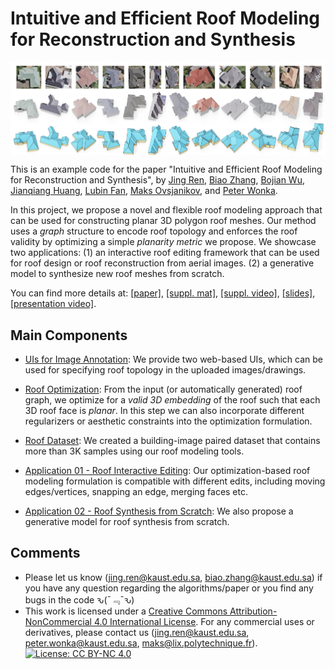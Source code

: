 # Intuitive and Efficient Roof Modeling for Reconstruction and Synthesis
<p>
<img align="center"  src="./figs/teaser.png" width="1000">
</p>

This is an example code for the paper "Intuitive and Efficient Roof Modeling for Reconstruction and Synthesis",
by [Jing Ren](https://ren-jing.com/), [Biao Zhang](http://1zb.github.io/), [Bojian Wu](https://bojianwu.github.io/), 
[Jianqiang Huang](https://scholar.google.com.hk/citations?user=UqAybqgAAAAJ&hl=en),
[Lubin Fan](https://lubinfan.github.io/index.html),
[Maks Ovsjanikov](http://www.lix.polytechnique.fr/~maks/),
and [Peter Wonka](http://peterwonka.net/).

In this project, we propose a novel and flexible roof modeling approach that can be used for constructing planar 3D polygon roof meshes. 
Our method uses a *graph* structure to encode roof topology and enforces the roof validity by optimizing a simple *planarity metric* we propose.
We showcase two applications: (1) an interactive roof editing framework that can be used for roof design or roof reconstruction from aerial images.
(2) a generative model to synthesize new roof meshes from scratch.

You can find more details at: [[paper]](), [[suppl. mat]](), [[suppl. video]](), [[slides]](), [[presentation video]]().

## Main Components
- [UIs for Image Annotation](https://github.com/llorz/SGA21_roofOptimization/tree/main/UI_annotation): We provide two web-based UIs, which can be used for specifying roof topology in the uploaded images/drawings.

- [Roof Optimization](https://github.com/llorz/SGA21_roofOptimization/tree/main/RoofOptimization): From the input (or automatically generated) roof graph, we optimize for a *valid 3D embedding* of the roof such that each 3D roof face is *planar*. In this step we can also incorporate different regularizers or aesthetic constraints into the optimization formulation. 

- [Roof Dataset](https://github.com/llorz/SGA21_roofOptimization/tree/main/RoofGraphDataset): We created a building-image paired dataset that contains more than 3K samples using our roof modeling tools. 

- [Application 01 - Roof Interactive Editing](https://github.com/llorz/SGA21_roofOptimization/tree/main/UI_editing): Our optimization-based roof modeling formulation is compatible with different edits, including moving edges/vertices, snapping an edge, merging faces etc. 

- [Application 02 - Roof Synthesis from Scratch](https://github.com/llorz/SGA21_roofOptimization/tree/main/RoofSynthesis): We also propose a generative model for roof synthesis from scratch.

## Comments
- Please let us know (jing.ren@kaust.edu.sa, biao.zhang@kaust.edu.sa) if you have any question regarding the algorithms/paper or you find any bugs in the code ԅ(¯﹃¯ԅ)
- This work is licensed under a [Creative Commons Attribution-NonCommercial 4.0 International License](http://creativecommons.org/licenses/by-nc/4.0/). For any commercial uses or derivatives, please contact us (jing.ren@kaust.edu.sa, peter.wonka@kaust.edu.sa, maks@lix.polytechnique.fr). [![License: CC BY-NC 4.0](https://img.shields.io/badge/License-CC%20BY--NC%204.0-lightgrey.svg)](https://creativecommons.org/licenses/by-nc/4.0/)
